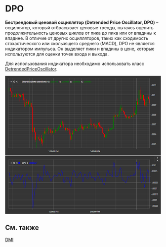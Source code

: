 # DPO

**Бестрендовый ценовой осциллятор (Detrended Price Oscillator, DPO)** – осциллятор, который отбрасывает ценовые тренды, пытаясь оценить продолжительность ценовых циклов от пика до пика или от впадины к впадине. В отличие от других осцилляторов, таких как сходимость стохастического или скользящего среднего (MACD), DPO не является индикатором импульса. Он выделяет пики и впадины в цене, которые используются для оценки точек входа и выхода. 

Для использования индикатора необходимо использовать класс [DetrendedPriceOscillator](../api/StockSharp.Algo.Indicators.DetrendedPriceOscillator.html). 

![IndicatorDetrendedPriceOscillator](../images/IndicatorDetrendedPriceOscillator.png)

## См. также

[DMI](IndicatorDirectionalIndex.md)
